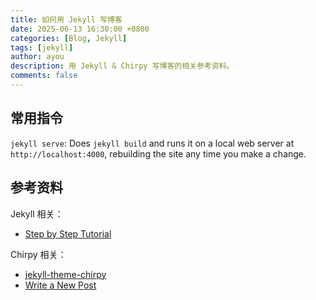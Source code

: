 ```yaml
---
title: 如何用 Jekyll 写博客
date: 2025-06-13 16:30:00 +0800
categories: [Blog, Jekyll]
tags: [jekyll]
author: ayou
description: 用 Jekyll & Chirpy 写博客的相关参考资料。
comments: false
---
```


## 常用指令
`jekyll serve`: Does `jekyll build` and runs it on a local web server at `http://localhost:4000`, rebuilding the site any time you make a change.

## 参考资料
Jekyll 相关：
 - [Step by Step Tutorial](https://jekyllrb.com/docs/step-by-step/01-setup/)

Chirpy 相关：
 - [jekyll-theme-chirpy](https://github.com/cotes2020/jekyll-theme-chirpy/)
 - [Write a New Post](https://chirpy.cotes.page/posts/write-a-new-post/)
